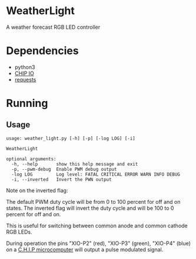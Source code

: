 # WeatherLight

A weather forecast RGB LED controller

# Dependencies

- python3
- [CHIP IO][1]
- [requests][2]

# Running

## Usage

```
usage: weather_light.py [-h] [-p] [-log LOG] [-i]

WeatherLight

optional arguments:
  -h, --help       show this help message and exit
  -p, --pwm-debug  Enable PWM debug output
  -log LOG         Log level: FATAL CRITICAL ERROR WARN INFO DEBUG
  -i, --inverted   Invert the PWN output
```

Note on the inverted flag: 

The default PWM duty cycle will be from 0 to 100 percent
 for off and on states. The inverted flag will invert the duty cycle 
 and will be 100 to 0 percent for off and on.
 
This is useful for switching between common anode and common cathode
 RGB LEDs.

During operation the pins "XIO-P2" (red), "XIO-P3" (green), "XIO-P4" (blue)
 on a [C.H.I.P microcomputer][3] will output a pulse modulated signal.

[1]: https://github.com/xtacocorex/CHIP_IO
[2]: https://github.com/requests/requests
[3]: https://en.wikipedia.org/wiki/CHIP_(computer)
